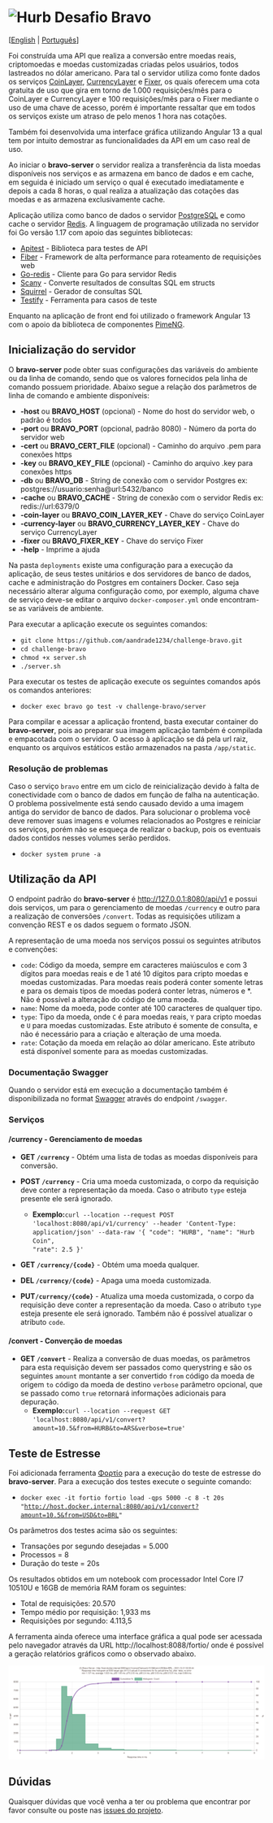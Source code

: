 # <img src="https://avatars1.githubusercontent.com/u/7063040?v=4&s=200.jpg" alt="Hurb" width="24" /> Desafio Bravo

[[English](README.md) | [Português](README.pt.md)]

Foi construída uma API que realiza a conversão entre moedas reais, criptomoedas e moedas customizadas criadas pelos
usuários, todos lastreados no dólar americano. Para tal o servidor utiliza como fonte dados os serviços
[CoinLayer](https://coinlayer.com), [CurrencyLayer](https://currencylayer.com) e [Fixer](https://fixer.io), os quais
oferecem uma cota gratuita de uso que gira em torno de 1.000 requisições/mês para o CoinLayer e CurrencyLayer e 100
requisições/mês para o Fixer mediante o uso de uma chave de acesso, porém é importante ressaltar que em todos os
serviços existe um atraso de pelo menos 1 hora nas cotações.

Também foi desenvolvida uma interface gráfica utilizando Angular 13 a qual tem por intuito demostrar as funcionalidades
da API em um caso real de uso.

Ao iniciar o **bravo-server** o servidor realiza a transferência da lista moedas disponíveis nos serviços e as
armazena em banco de dados e em cache, em seguida é iniciado um serviço o qual é executado imediatamente e depois a cada
8 horas, o qual realiza a atualização das cotações das moedas e as armazena exclusivamente cache.

Aplicação utiliza como banco de dados o servidor [PostgreSQL](https://www.postgresql.org) e como cache o servidor
[Redis](https://redis.io). A linguagem de programação utilizada no servidor foi Go versão 1.17 com apoio das seguintes
bibliotecas:
- [Apitest](https://github.com/steinfletcher/apitest) - Biblioteca para testes de API
- [Fiber](https://gofiber.io) - Framework de alta performance para roteamento de requisições web
- [Go-redis](https://github.com/go-redis/redis) - Cliente para Go para servidor Redis
- [Scany](https://github.com/georgysavva/scany) - Converte resultados de consultas SQL em structs
- [Squirrel](https://github.com/Masterminds/squirrel) - Gerador de consultas SQL
- [Testify](https://github.com/stretchr/testify) - Ferramenta para casos de teste

Enquanto na aplicação de front end foi utilizado o framework Angular 13 com o apoio da biblioteca de componentes
[PimeNG](https://www.primefaces.org/primeng).

## Inicialização do servidor

O **bravo-server** pode obter suas configurações das variáveis do ambiente ou da linha de comando, sendo que os valores
fornecidos pela linha de comando possuem prioridade. Abaixo segue a relação dos parâmetros de linha de comando e ambiente
disponíveis:
- **-host** ou **BRAVO_HOST** (opcional) - Nome do host do servidor web, o padrão é todos
- **-port** ou **BRAVO_PORT** (opcional, padrão 8080) - Número da porta do servidor web
- **-cert** ou **BRAVO_CERT_FILE** (opcional) - Caminho do arquivo .pem para conexões https
- **-key** ou **BRAVO_KEY_FILE** (opcional) - Caminho do arquivo .key para conexões https
- **-db** ou **BRAVO_DB** - String de conexão com o servidor Postgres ex: postgres://usuario:senha@url:5432/banco
- **-cache** ou **BRAVO_CACHE** - String de conexão com o servidor Redis ex: redis://url:6379/0
- **-coin-layer** ou **BRAVO_COIN_LAYER_KEY** - Chave do serviço CoinLayer
- **-currency-layer** ou **BRAVO_CURRENCY_LAYER_KEY** - Chave do serviço CurrencyLayer
- **-fixer** ou **BRAVO_FIXER_KEY** - Chave do serviço Fixer
- **-help** - Imprime a ajuda

Na pasta ``deployments`` existe uma configuração para a execução da aplicação, de seus testes unitários e dos servidores
de banco de dados, cache e administração do Postgres em containers Docker. Caso seja necessário alterar alguma
configuração como, por exemplo, alguma chave de serviço deve-se editar o arquivo ``docker-composer.yml`` onde
encontram-se as variáveis de ambiente.

Para executar a aplicação execute os seguintes comandos:
- ``git clone https://github.com/aandrade1234/challenge-bravo.git``
- ``cd challenge-bravo``
- ``chmod +x server.sh``
- ``./server.sh``

Para executar os testes de aplicação execute os seguintes comandos após os comandos anteriores:
- ``docker exec bravo go test -v challenge-bravo/server``

Para compilar e acessar a aplicação frontend, basta executar container do **bravo-server**, pois ao preparar sua imagem
aplicação também é compilada e empacotada com o servidor. O acesso à aplicação se dá pela url raiz, enquanto os arquivos
estáticos estão armazenados na pasta ``/app/static``.

### Resolução de problemas

Caso o serviço ``bravo`` entre em um ciclo de reinicialização devido à falta de conectividade com o banco de dados em
função de falha na autenticação. O problema possivelmente está sendo causado devido a uma imagem antiga do servidor de
banco de dados. Para solucionar o problema você deve remover suas imagens e volumes relacionados ao Postgres e reiniciar
os serviços, porém não se esqueça de realizar o backup, pois os eventuais dados contidos nesses volumes serão perdidos.
- ``docker system prune -a``

## Utilização da API

O endpoint padrão do **bravo-server** é http://127.0.0.1:8080/api/v1 e possui dois serviços, um para o gerenciamento
de moedas ``/currency`` e outro para a realização de conversões ``/convert``. Todas as requisições utilizam a convenção
REST e os dados seguem o formato JSON.

A representação de uma moeda nos serviços possui os seguintes atributos e convenções:
- ``code``: Código da moeda, sempre em caracteres maiúsculos e com 3 dígitos para moedas reais e de 1 até 10 dígitos
  para cripto moedas e moedas customizadas. Para moedas reais poderá conter somente letras e para os demais tipos de
  moedas poderá conter letras, números e *. Não é possível a alteração do código de uma moeda.
- ``name``: Nome da moeda, pode conter até 100 caracteres de qualquer tipo.
- ``type``: Tipo da moeda, onde ``C`` é para moedas reais, ``Y`` para cripto moedas e ``U`` para moedas customizadas.
  Este atributo é somente de consulta, e não é necessário para a criação e alteração de uma moeda.
- ``rate``: Cotação da moeda em relação ao dólar americano. Este atributo está disponível somente para as moedas
  customizadas.

### Documentação Swagger

Quando o servidor está em execução a documentação também é disponibilizada no format [Swagger](https://swagger.io/)
através do endpoint ``/swagger``.

### Serviços

#### /currency - Gerenciamento de moedas

- **GET ``/currency``** - Obtém uma lista de todas as moedas disponíveis para conversão.


- **POST ``/currency``** - Cria uma moeda customizada, o corpo da requisição deve conter a representação da moeda. Caso
o atributo ``type`` esteja presente ele será ignorado.
    - **Exemplo:**<code>curl --location --request POST 'localhost:8080/api/v1/currency' --header 'Content-Type: application/json' --data-raw '{
      "code": "HURB",
      "name": "Hurb Coin",
      "rate": 2.5
      }'</code>


- **GET ``/currency/{code}``** - Obtém uma moeda qualquer.


- **DEL ``/currency/{code}``** - Apaga uma moeda customizada.


- **PUT``/currency/{code}``** - Atualiza uma moeda customizada, o corpo da requisição deve conter a representação da
moeda. Caso o atributo ``type`` esteja presente ele será ignorado. Também não é possível atualizar o atributo ``code``.

#### /convert - Converção de moedas

- **GET ``/convert``** - Realiza a conversão de duas moedas, os parâmetros para esta requisição devem ser passados como
querystring e são os seguintes ``amount`` montante a ser convertido ``from`` código da moeda de origem ``to`` código da
moeda de destino ``verbose`` parâmetro opcional, que se passado como ``true`` retornará informações adicionais para
depuração.
    - **Exemplo:**<code>curl --location --request GET 'localhost:8080/api/v1/convert?amount=10.5&from=HURB&to=ARS&verbose=true'</code>

## Teste de Estresse

Foi adicionada ferramenta [Φορτίο](https://github.com/fortio/fortio) para a execução do teste de estresse do
**bravo-server**. Para a execução dos testes execute o seguinte comando:
- <code>docker exec -it fortio fortio load -qps 5000 -c 8 -t 20s "http://host.docker.internal:8080/api/v1/convert?amount=10.5&from=USD&to=BRL" </code>

Os parâmetros dos testes acima são os seguintes:
- Transações por segundo desejadas = 5.000
- Processos = 8
- Duração do teste = 20s

Os resultados obtidos em um notebook com processador Intel Core I7 10510U e 16GB de memória RAM foram os seguintes:
- Total de requisições: 20.570
- Tempo médio por requisição: 1,933 ms
- Requisições por segundo: 4.113,5

A ferramenta ainda oferece uma interface gráfica a qual pode ser acessada pelo navegador através da URL
http://localhost:8088/fortio/ onde é possível a geração relatórios gráficos como o observado abaixo.

<p>
  <img src="histogram.png" alt="Histrograma" style="background-color: white" />
</p>

## Dúvidas

Quaisquer dúvidas que você venha a ter ou problema que encontrar por favor consulte ou poste nas
[issues do projeto](https://github.com/aandrade1234/challenge-bravo/issues).